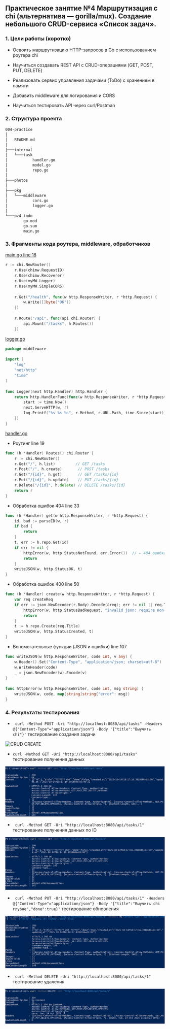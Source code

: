 ## Практическое занятие №4 Маршрутизация с chi (альтернатива — gorilla/mux). Создание небольшого CRUD-сервиса «Список задач».

### 1. Цели работы (коротко)

- Освоить маршрутизацию HTTP-запросов в Go с использованием роутера chi

- Научиться создавать REST API с CRUD-операциями (GET, POST, PUT, DELETE)

- Реализовать сервис управления задачами (ToDo) с хранением в памяти

- Добавить middleware для логирования и CORS

- Научиться тестировать API через curl/Postman

### 2. Cтруктура проекта

```
004-practice
│
│   README.md
│
├───internal
│   └───task
│           handler.go
│           model.go
│           repo.go
│
├───photos
│
├───pkg
│   └───middleware
│           cors.go
│           logger.go
│
└───pz4-todo
        go.mod
        go.sum
        main.go
```

### 3. Фрагменты кода роутера, middleware, обработчиков

[main.go line 18](./pz4-todo/main.go)
```GO
r := chi.NewRouter()
	r.Use(chimw.RequestID)
	r.Use(chimw.Recoverer)
	r.Use(myMW.Logger)
	r.Use(myMW.SimpleCORS)

	r.Get("/health", func(w http.ResponseWriter, r *http.Request) {
		w.Write([]byte("OK"))
	})

	r.Route("/api", func(api chi.Router) {
		api.Mount("/tasks", h.Routes())
	})
```

[logger.go](./pkg/middleware/logger.go)
```GO
package middleware

import (
	"log"
	"net/http"
	"time"
)

func Logger(next http.Handler) http.Handler {
	return http.HandlerFunc(func(w http.ResponseWriter, r *http.Request) {
		start := time.Now()
		next.ServeHTTP(w, r)
		log.Printf("%s %s %s", r.Method, r.URL.Path, time.Since(start))
	})
}
```

[handler.go](./internal/task/handler.go)

- Роутинг line 19
```GO
func (h *Handler) Routes() chi.Router {
	r := chi.NewRouter()
	r.Get("/", h.list)         // GET /tasks
	r.Post("/", h.create)       // POST /tasks
	r.Get("/{id}", h.get)       // GET /tasks/{id}
	r.Put("/{id}", h.update)    // PUT /tasks/{id}
	r.Delete("/{id}", h.delete) // DELETE /tasks/{id}
	return r
}
```

-  Обработка ошибок 404 line 33
```GO
func (h *Handler) get(w http.ResponseWriter, r *http.Request) {
	id, bad := parseID(w, r)
	if bad {
		return
	}
	t, err := h.repo.Get(id)
	if err != nil {
		httpError(w, http.StatusNotFound, err.Error())  // ← 404 ошибка
		return
	}
	writeJSON(w, http.StatusOK, t)
}
```

-  Обработка ошибок 400 line 50
```GO
func (h *Handler) create(w http.ResponseWriter, r *http.Request) {
	var req createReq
	if err := json.NewDecoder(r.Body).Decode(&req); err != nil || req.Title == "" {
		httpError(w, http.StatusBadRequest, "invalid json: require non-empty title")  
		return
	}
	t := h.repo.Create(req.Title)
	writeJSON(w, http.StatusCreated, t)  
}
```

- Вспомогательные функции (JSON и ошибки) line 107
```GO
func writeJSON(w http.ResponseWriter, code int, v any) {
	w.Header().Set("Content-Type", "application/json; charset=utf-8")
	w.WriteHeader(code)
	_ = json.NewEncoder(w).Encode(v)
}

func httpError(w http.ResponseWriter, code int, msg string) {
	writeJSON(w, code, map[string]string{"error": msg})
}
```

### 4. Результаты тестирования

- ` curl -Method POST -Uri "http://localhost:8080/api/tasks" -Headers @{"Content-Type"="application/json"} -Body '{"title":"Выучить chi"}'` тестирование создания задачи

![CRUD CREATE](./photos/СRUD_create.png)

- `curl -Method GET -Uri "http://localhost:8080/api/tasks"` тестирование получения данных 

![CRUD LIST](./photos/CRUD_list.png) 

- ` curl -Method GET -Uri "http://localhost:8080/api/tasks/1"` тестирование получения данных по ID

![CRUD ID](./photos/CRUD_ID.png)

- ` curl -Method PUT -Uri "http://localhost:8080/api/tasks/1" -Headers @{"Content-Type"="application/json"} -Body '{"title":"Выучить chi глубже","done":true}'` тестирование обновления

![CRUD UPDATE](./photos/CRUD_update.png)

- ` curl -Method DELETE -Uri "http://localhost:8080/api/tasks/1"` тестирование удаления

![CRUD DELETE](./photos/CRUD_delete.png)

